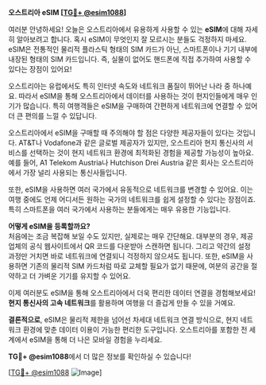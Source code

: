 **오스트리아 eSIM [[TG💪+ @esim1088](https://t.me/s/esim1088)]**

여러분 안녕하세요! 오늘은 오스트리아에서 유용하게 사용할 수 있는 **eSIM**에 대해 자세히 알아보려고 합니다. 혹시 eSIM이 무엇인지 잘 모르시는 분들도 걱정하지 마세요. eSIM은 전통적인 물리적 플라스틱 형태의 SIM 카드가 아닌, 스마트폰이나 기기 내부에 내장된 형태의 SIM 카드입니다. 즉, 실물이 없어도 핸드폰에 직접 추가하여 사용할 수 있다는 장점이 있어요!

오스트리아는 유럽에서도 특히 인터넷 속도와 네트워크 품질이 뛰어난 나라 중 하나예요. 따라서 eSIM을 통해 오스트리아에서 데이터를 사용하는 것이 현지인들에게 매우 인기가 많습니다. 특히 여행객들은 eSIM을 구매하여 간편하게 네트워크에 연결할 수 있어 더 큰 편의를 느낄 수 있답니다.

오스트리아에서 eSIM을 구매할 때 주의해야 할 점은 다양한 제공자들이 있다는 것입니다. AT&T나 Vodafone과 같은 글로벌 제공자가 있지만, 오스트리아 현지 통신사의 서비스를 선택하는 것이 현지 네트워크 환경에 최적화된 경험을 제공할 가능성이 높아요. 예를 들어, A1 Telekom Austria나 Hutchison Drei Austria 같은 회사는 오스트리아에서 가장 널리 사용되는 통신사들입니다.

또한, eSIM을 사용하면 여러 국가에서 유동적으로 네트워크를 변경할 수 있어요. 이는 여행 중에도 언제 어디서든 원하는 국가의 네트워크를 쉽게 설정할 수 있다는 장점이죠. 특히 스마트폰을 여러 국가에서 사용하는 분들에게는 매우 유용한 기능입니다.

**어떻게 eSIM을 등록할까요?**  
처음에는 조금 복잡해 보일 수도 있지만, 실제로는 매우 간단해요. 대부분의 경우, 제공업체의 공식 웹사이트에서 QR 코드를 다운받아 스캔하면 됩니다. 그리고 약간의 설정 과정만 거치면 바로 네트워크에 연결되니 걱정하지 않으셔도 됩니다. 또한, eSIM을 사용하면 기존의 물리적 SIM 카드처럼 따로 교체할 필요가 없기 때문에, 여분의 공간을 절약하고 더 가벼운 기기를 유지할 수 있어요.

이제 여러분도 eSIM을 통해 오스트리아에서 더욱 편리한 데이터 연결을 경험해보세요! **현지 통신사의 고속 네트워크**를 활용하며 여행을 더 즐겁게 만들 수 있을 거예요. 

**결론적으로**, eSIM은 물리적 제한을 넘어선 차세대 네트워크 연결 방식으로, 현지 네트워크 환경에 맞춘 데이터 이용이 가능한 편리한 도구입니다. 오스트리아를 포함한 전 세계에서 eSIM을 통해 더 나은 모바일 경험을 누리세요.  

**TG💪+ @esim1088**에서 더 많은 정보를 확인하실 수 있습니다!  

[[TG💪+ @esim1088](https://t.me/s/esim1088) ![Image](https://i.postimg.cc/Y0z9fWf4/image.png)]